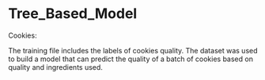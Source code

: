 # Tree_Based_Model


Cookies: 

The training file includes the labels of cookies quality. The dataset was used to build a model that can predict the quality of a batch of cookies based on quality and ingredients used.


